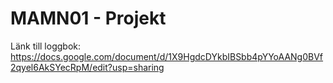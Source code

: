 # MAMN01 - Projekt
Länk till loggbok: https://docs.google.com/document/d/1X9HgdcDYkbIBSbb4pYYoAANg0BVf2qyel6AkSYecRpM/edit?usp=sharing
